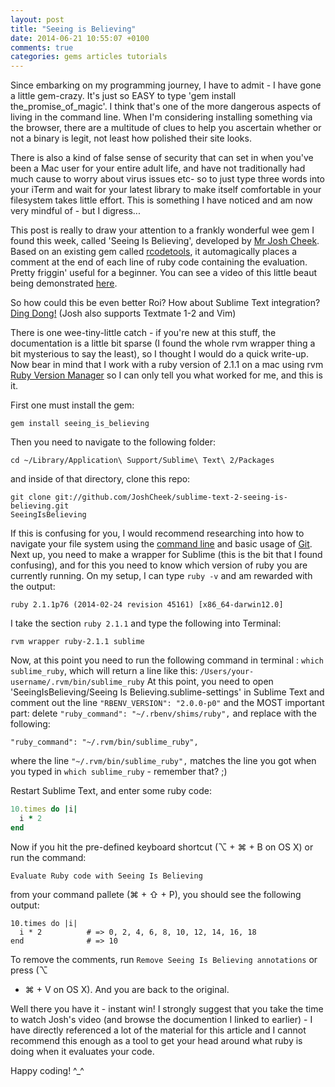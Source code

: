 ```yaml
---
layout: post
title: "Seeing is Believing"
date: 2014-06-21 10:55:07 +0100
comments: true
categories: gems articles tutorials
---
```


Since embarking on my programming journey, I have to admit - I have gone a
little gem-crazy. It's just so EASY to type 'gem install the_promise_of_magic'.
I think that's one of the more dangerous aspects of living in the command line.
When I'm considering installing something via the browser, there are a multitude
of clues to help you ascertain whether or not a binary is legit, not least how
polished their site looks.

<!--more-->

There is also a kind of false sense of security that can set in when you've been
a Mac user for your entire adult life, and have not traditionally had much cause
to worry about virus issues etc- so to just type three words into your iTerm and
wait for your latest library to make itself comfortable in your filesystem takes
little effort. This is something I have noticed and am now very mindful of - but
I digress...

This post is really to draw your attention to a frankly wonderful wee gem I
found this week, called 'Seeing Is Believing', developed by [Mr Josh
Cheek](http://joshcheek.com/seeing_is_believing). Based on an existing gem
called [rcodetools](https://rubygems.org/gems/rcodetools), it automagically
places a comment at the end of each line of ruby code containing the evaluation.
Pretty friggin' useful for a beginner. You can see a video of this little beaut
being demonstrated [here](http://vimeo.com/73866851).

So how could this be even better Roi? How about Sublime Text integration? [Ding
Dong!](https://github.com/JoshCheek/sublime-text-2-seeing-is-believing) (Josh
also supports Textmate 1-2 and Vim)

There is one wee-tiny-little catch - if you're new at this stuff, the
documentation is a little bit sparse (I found the whole rvm wrapper thing a bit
mysterious to say the least), so I thought I would do a quick write-up. Now bear
in mind that I work with a ruby version of 2.1.1 on a mac using rvm [Ruby
Version Manager](https://rvm.io/rvm/basics) so I can only tell you what worked
for me, and this is it.

First one must install the gem:
```
gem install seeing_is_believing
```
Then you need to navigate to the following folder:
```
cd ~/Library/Application\ Support/Sublime\ Text\ 2/Packages
```
and inside of that directory, clone this repo:
```
git clone git://github.com/JoshCheek/sublime-text-2-seeing-is-believing.git
SeeingIsBelieving
```
If this is confusing for you, I would recommend researching into how to navigate
your file system using the [command
line](http://learncodethehardway.org/cli/book/cli-crash-course.html) and basic
usage of [Git](https://try.github.io).
Next up, you need to make a wrapper for Sublime (this is the bit that I found
confusing), and for this you need to know which version of ruby you are
currently running. On my setup, I can type `ruby -v` and am rewarded with the
output:
```
ruby 2.1.1p76 (2014-02-24 revision 45161) [x86_64-darwin12.0]
```
I take the section `ruby 2.1.1` and type the following into Terminal:
```
rvm wrapper ruby-2.1.1 sublime
```
Now, at this point you need to run the following command in terminal : `which
sublime_ruby`, which will return a line like this:
`/Users/your-username/.rvm/bin/sublime_ruby`
At this point, you need to open 'SeeingIsBelieving/Seeing Is
Believing.sublime-settings' in Sublime Text and comment out the line
`"RBENV_VERSION": "2.0.0-p0"` and the MOST important part: delete
`"ruby_command": "~/.rbenv/shims/ruby",` and replace with the following:

```
"ruby_command": "~/.rvm/bin/sublime_ruby",
```
where the line `"~/.rvm/bin/sublime_ruby",` matches the line you got when you
typed in `which sublime_ruby` - remember that? ;)

Restart Sublime Text, and enter some ruby code:
```ruby
10.times do |i|
  i * 2
end
```
Now if you hit the pre-defined keyboard shortcut (⌥ + ⌘ + B on OS X) or run the
command:
```
Evaluate Ruby code with Seeing Is Believing
```
from your command pallete (⌘ + ⇧ + P), you should see the following output:
```
10.times do |i|
  i * 2          # => 0, 2, 4, 6, 8, 10, 12, 14, 16, 18
end              # => 10
```
To remove the comments, run `Remove Seeing Is Believing annotations` or press (⌥
+ ⌘ + V on OS X). And you are back to the original.

Well there you have it - instant win! I strongly suggest that you take the time
to watch Josh's video (and browse the documention I linked to earlier) - I have
directly referenced a lot of the material for this article and I cannot
recommend this enough as a tool to get your head around what ruby is doing when
it evaluates your code.

Happy coding! ^_^
